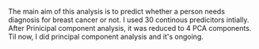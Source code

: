 The main aim of this analysis is to predict whether a person needs diagnosis for breast cancer or not. I used 30 continous predicitors intially. After Prinicipal component analysis, it was reduced to 4 PCA components. Til now, I did principal component analysis and it's ongoing.
